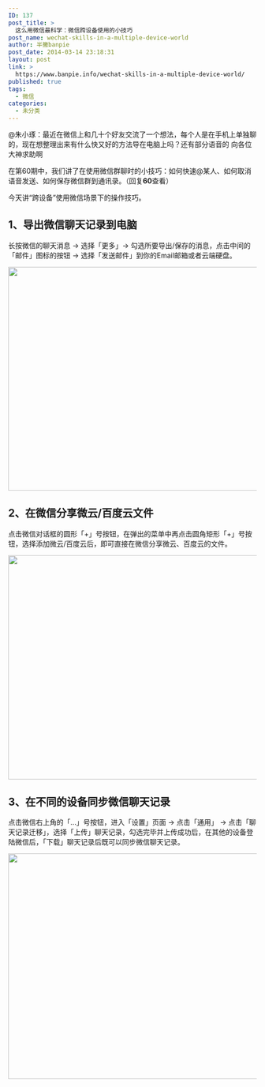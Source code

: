 ```yaml
---
ID: 137
post_title: >
  这么用微信最科学：微信跨设备使用的小技巧
post_name: wechat-skills-in-a-multiple-device-world
author: 半撇banpie
post_date: 2014-03-14 23:18:31
layout: post
link: >
  https://www.banpie.info/wechat-skills-in-a-multiple-device-world/
published: true
tags:
  - 微信
categories:
  - 未分类
---
```

@朱小琢：最近在微信上和几十个好友交流了一个想法，每个人是在手机上单独聊的，现在想整理出来有什么快又好的方法导在电脑上吗？还有部分语音的 向各位大神求助啊

在第60期中，我们讲了在使用微信群聊时的小技巧：如何快速@某人、如何取消语音发送、如何保存微信群到通讯录。（回复**60**查看）

今天讲“跨设备”使用微信场景下的操作技巧。

## **1、导出微信聊天记录到电脑**

长按微信的聊天消息 -> 选择「更多」-> 勾选所要导出/保存的消息，点击中间的「邮件」图标的按钮 -> 选择「发送邮件」到你的Email邮箱或者云端硬盘。

[<img class="alignnone size-full wp-image-26421758" src="http://www.banpie.info/wp-content/uploads/2019/04/unnamed-file-1963/0-58.jpg" width="620" height="453" alt="" />][1]

## **2、在微信分享微云/百度云文件**

点击微信对话框的圆形「+」号按钮，在弹出的菜单中再点击圆角矩形「+」号按钮，选择添加微云/百度云后，即可直接在微信分享微云、百度云的文件。

[<img class="alignnone size-full wp-image-26431759" src="http://www.banpie.info/wp-content/uploads/2019/04/unnamed-file-1973/0-59.jpg" width="620" height="454" alt="" />][2]

## **3、在不同的设备同步微信聊天记录**

点击微信右上角的「…」号按钮，进入「设置」页面 -> 点击「通用」 -> 点击「聊天记录迁移」，选择「上传」聊天记录，勾选完毕并上传成功后，在其他的设备登陆微信后，「下载」聊天记录后既可以同步微信聊天记录。

[<img class="alignnone size-full wp-image-26441760" src="http://www.banpie.info/wp-content/uploads/2019/04/unnamed-file-573/0-25.png" width="620" height="457" alt="" />][3]

 [1]: http://www.banpie.info/wp-content/uploads/2019/04/unnamed-file-196.jpg
 [2]: http://www.banpie.info/wp-content/uploads/2019/04/unnamed-file-197.jpg
 [3]: http://www.banpie.info/wp-content/uploads/2019/04/unnamed-file-57.png
<!--stackedit_data:
eyJoaXN0b3J5IjpbOTQyODY4MTI1XX0=
-->